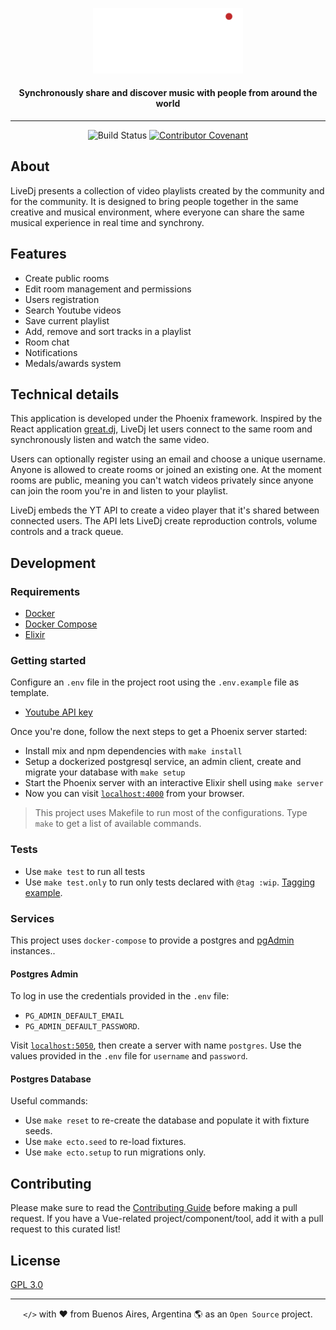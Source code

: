 <p align="center">
  <a href="live-dj.herokuapp.com" target="_blank" rel="noopener noreferrer">
    <img width="240" src="assets/static/svg/generic/logo/live-dj-logo-white.svg" alt="LiveDj logo" />
  </a>
</p>

<h4 align="center">
  Synchronously share and discover music with people from around the world
</h4>

---

<p align="center" style="margin-top: 14px;">
  <img
    src="https://github.com/sgobotta/live_dj/workflows/LiveDj%20CI/badge.svg"
    alt="Build Status"
  >
  <a href="https://github.com/sgobotta/live_dj/blob/main/CODE_OF_CONDUCT.md"><img src="https://img.shields.io/badge/Contributor%20Covenant-v2.0%20adopted-ff69b4.svg" alt="Contributor Covenant"></a>
</p>

## About

LiveDj presents a collection of video playlists created by the community and for the community. It is designed to bring people together in the same creative and musical environment, where everyone can share the same musical experience in real time and synchrony.

## Features

+ Create public rooms
+ Edit room management and permissions
+ Users registration
+ Search Youtube videos
+ Save current playlist
+ Add, remove and sort tracks in a playlist
+ Room chat
+ Notifications
+ Medals/awards system

## Technical details

This application is developed under the Phoenix framework. Inspired by the React application [great.dj](great.dj), LiveDj let users connect to the same room and synchronously listen and watch the same video.

Users can optionally register using an email and choose a unique username. Anyone is allowed to create rooms or joined an existing one. At the moment rooms are public, meaning you can't watch videos privately since anyone can join the room you're in and listen to your playlist.

LiveDj embeds the YT API to create a video player that it's shared between connected users. The API lets LiveDj create reproduction controls, volume controls and a track queue.

## Development

### Requirements

+ [Docker](https://docs.docker.com/engine/install/ubuntu/)
+ [Docker Compose](https://docs.docker.com/compose/install/)
+ [Elixir](https://elixir-lang.org/install.html)

### Getting started

Configure an `.env` file in the project root using the `.env.example` file as template.

+ [Youtube API key](https://console.developers.google.com/apis/api/youtube.googleapis.com/credentials)

Once you're done, follow the next steps to get a Phoenix server started:

+ Install mix and npm dependencies with `make install`
+ Setup a dockerized postgresql service, an admin client, create and migrate your database with `make setup`
+ Start the Phoenix server with an interactive Elixir shell using `make server`
+ Now you can visit [`localhost:4000`](http://localhost:4000) from your browser.

> This project uses Makefile to run most of the configurations. Type `make` to get a list of available commands.

### Tests

+ Use `make test` to run all tests
+ Use `make test.only` to run only tests declared with `@tag :wip`. [Tagging example](https://hexdocs.pm/phoenix/testing.html#running-tests-using-tags).

### Services

This project uses `docker-compose` to provide a postgres and [pgAdmin](https://www.pgadmin.org/) instances..

#### Postgres Admin

To log in use the credentials provided in the `.env` file:

+ `PG_ADMIN_DEFAULT_EMAIL`
+ `PG_ADMIN_DEFAULT_PASSWORD`.

Visit [`localhost:5050`](http://localhost:5050), then create a server with name `postgres`. Use the values provided in the `.env` file for `username` and `password`.

#### Postgres Database

Useful commands:

+ Use `make reset` to re-create the database and populate it with fixture seeds.
+ Use `make ecto.seed` to re-load fixtures.
+ Use `make ecto.setup` to run migrations only.

## Contributing

Please make sure to read the [Contributing Guide](https://github.com/sgobotta/live_dj/blob/main/CONTRIBUTING.md) before making a pull request. If you have a Vue-related project/component/tool, add it with a pull request to this curated list!

## License

[GPL 3.0](https://opensource.org/licenses/GPL-3.0)

---

<p align="center">
  <code>&lt;/&gt;</code> with ❤️ from Buenos Aires, Argentina 🌎 as an <code>Open Source</code> project.
</p>
